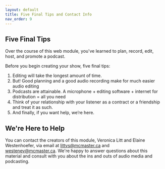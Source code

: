 ```yaml
---
layout: default
title: Five Final Tips and Contact Info
nav_order: 9
---
```


## Five Final Tips

Over the course of this web module, you've learned to plan, record, edit, host, and promote a podcast. 

Before you begin creating your show, five final tips:

1. Editing will take the longest amount of time. 
2. But! Good planning and a good audio recording make for much easier audio editing
3. Podcasts are attainable. A microphone + editing software + internet for distribution = all you need 
4. Think of your relationship with your listener as a contract or a friendship and treat it as such. 
5. And finally, if you want help, we’re here.

## We're Here to Help

You can contact the creators of this module, Veronica Litt and Elaine Westenhoefer, via email at littvs@mcmaster.ca and westenev@mcmaster.ca. We're happy to answer questions about this material and consult with you about the ins and outs of audio media and podcasting. 
